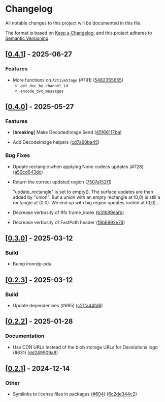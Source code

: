 # Changelog

All notable changes to this project will be documented in this file.

The format is based on [Keep a Changelog](https://keepachangelog.com/en/1.0.0/),
and this project adheres to [Semantic Versioning](https://semver.org/spec/v2.0.0.html).


## [[0.4.1](https://github.com/Devolutions/IronRDP/compare/ironrdp-session-v0.4.0...ironrdp-session-v0.4.1)] - 2025-06-27

### <!-- 1 -->Features

- More functions on `ActiveStage` (#791) ([5482365655](https://github.com/Devolutions/IronRDP/commit/5482365655e5c171cd967eda401b01161a9f6602)) 
  - `get_dvc_by_channel_id`
  - `encode_dvc_messages`


## [[0.4.0](https://github.com/Devolutions/IronRDP/compare/ironrdp-session-v0.3.0...ironrdp-session-v0.4.0)] - 2025-05-27

### <!-- 1 -->Features

- [**breaking**] Make DecodedImage Send ([45f66117ba](https://github.com/Devolutions/IronRDP/commit/45f66117ba05170d95b21ec7d97017b44b954f28)) 

- Add DecodeImage helpers ([cd7a60ba45](https://github.com/Devolutions/IronRDP/commit/cd7a60ba45a0241be4ecf3860ec4f82b431a7ce2)) 

### <!-- 4 -->Bug Fixes

- Update rectangle when applying None codecs updates (#728) ([a50cd643dc](https://github.com/Devolutions/IronRDP/commit/a50cd643dce9621f314231b7598d2fd31e4718c6)) 

- Return the correct updated region ([7507a152f1](https://github.com/Devolutions/IronRDP/commit/7507a152f14db594e4067bbc01e243cfba77770f)) 

  "update_rectangle" is set to empty(). The surface updates are then added
  by "union". But a union with an empty rectangle at (0,0) is still a
  rectangle at (0,0). We end up with big region updates rooted at (0,0)...

- Decrease verbosity of Rfx frame_index ([b31b99eafb](https://github.com/Devolutions/IronRDP/commit/b31b99eafb0aac2a5e5a610af21a4027ae5cd698)) 

- Decrease verbosity of FastPath header ([f9b6992e74](https://github.com/Devolutions/IronRDP/commit/f9b6992e74abb929f3001e76abaff5d7215e1cb4)) 


## [[0.3.0](https://github.com/Devolutions/IronRDP/compare/ironrdp-session-v0.2.3...ironrdp-session-v0.3.0)] - 2025-03-12

### <!-- 7 -->Build

- Bump ironrdp-pdu

## [[0.2.3](https://github.com/Devolutions/IronRDP/compare/ironrdp-session-v0.2.2...ironrdp-session-v0.2.3)] - 2025-03-12

### <!-- 7 -->Build

- Update dependencies (#695) ([c21fa44fd6](https://github.com/Devolutions/IronRDP/commit/c21fa44fd6f3c6a6b74788ff68e83133c1314caa)) 


## [[0.2.2](https://github.com/Devolutions/IronRDP/compare/ironrdp-session-v0.2.1...ironrdp-session-v0.2.2)] - 2025-01-28

### <!-- 6 -->Documentation

- Use CDN URLs instead of the blob storage URLs for Devolutions logo (#631) ([dd249909a8](https://github.com/Devolutions/IronRDP/commit/dd249909a894004d4f728d30b3a4aa77a0f8193b)) 



## [[0.2.1](https://github.com/Devolutions/IronRDP/compare/ironrdp-session-v0.2.0...ironrdp-session-v0.2.1)] - 2024-12-14

### Other

- Symlinks to license files in packages ([#604](https://github.com/Devolutions/IronRDP/pull/604)) ([6c2de344c2](https://github.com/Devolutions/IronRDP/commit/6c2de344c2dd93ce9621834e0497ed7c3bfaf91a)) 

